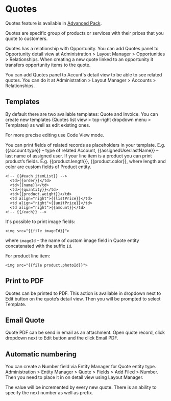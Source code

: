 # Quotes

Quotes feature is available in [Advanced Pack](https://www.espocrm.com/extensions/advanced-pack/).

Quotes are specific group of products or services with their prices that you quote to customers.

Quotes has a relationship with Opportunity. You can add Quotes panel to Opportunity detail view at Administration > Layout Manager > Opportunities > Relationships. When creating a new quote linked to an opportunity it transfers opportunity items to the quote.

You can add Quotes panel to Accunt's detail view to be able to see related quotes. You can do it at Administration > Layout Manager > Accounts > Relationships.

## Templates

By default there are two available templates: Quote and Invoice. You can create new templates (Quotes list view > top-right dropdown menu > Templates) as well as edit existing ones.

For more precise editing use Code View mode.

You can print fields of related records as placeholders in your template. E.g. {{account.type}} – type of related Account, {{assignedUser.lastName}} – last name of assigned user. If your line item is a product you can print product’s fields. E.g. {{product.length}}, {{product.color}}, where length and color are custom fields of Product entity.

```
<!-- {{#each itemList}} -->
  <td>{{order}}</td>
  <td>{{name}}</td>
  <td>{{quantity}}</td>
  <td>{{product.weight}}</td>
  <td align="right">{{listPrice}}</td>
  <td align="right">{{unitPrice}}</td>
  <td align="right">{{amount}}</td>
<!-- {{/each}} -->
```

It's possible to print image fields: 

```
<img src="{{file imageId}}">
```
where `imageId` – the name of custom image field in Quote entity concatenated with the suffix `Id`.

For product line item:
```
<img src="{{file product.photoId}}">
```

## Print to PDF

Quotes can be printed to PDF. This action is available in dropdown next to Edit button on the quote’s detail view. Then you will be prompted to select Template.

## Email Quote

Quote PDF can be send in email as an attachment. Open quote record, click dropdown next to Edit button and the click Email PDF.

## Automatic numbering

You can create a Number field via Entity Manager for Quote entity type. Administration > Entity Manager > Quote > Fields > Add Filed > Number. Then you need to place it in on detail view using Layout Manager.

The value will be incremented by every new quote. There is an ability to specify the next number as well as prefix.
